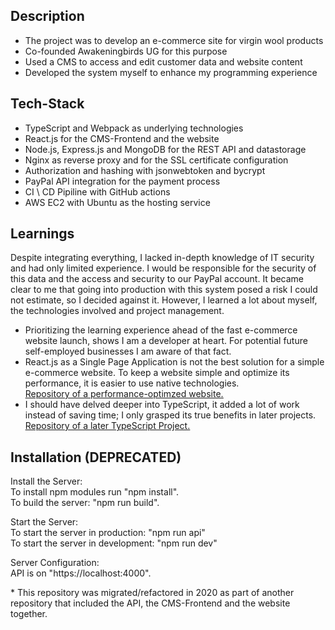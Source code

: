 ## Description
- The project was to develop an e-commerce site for virgin wool products
- Co-founded Awakeningbirds UG for this purpose
- Used a CMS to access and edit customer data and website content
- Developed the system myself to enhance my programming experience

## Tech-Stack
- TypeScript and Webpack as underlying technologies
- React.js for the CMS-Frontend and the website
- Node.js, Express.js and MongoDB for the REST API and datastorage
- Nginx as reverse proxy and for the SSL certificate configuration
- Authorization and hashing with jsonwebtoken and bycrypt
- PayPal API integration for the payment process
- CI \ CD Pipiline with GitHub actions
- AWS EC2 with Ubuntu as the hosting service

## Learnings
Despite integrating everything, I lacked in-depth knowledge of IT security and had only limited experience. I would be responsible for the security of this data and the access and security to our PayPal account. It became clear to me that going into production with this system posed a risk I could not estimate, so I decided against it. However, I learned a lot about myself, the technologies involved and project management.

- Prioritizing the learning experience ahead of the fast e-commerce website launch, shows I am a developer at heart. For potential future self-employed businesses I am aware of that fact. 
- React.js as a Single Page Application is not the best solution for a simple e-commerce website. To keep a website simple and optimize its performance, it is easier to use native technologies.<br> 
<a href="https://github.com/Bjarne96/webbase"><u>Repository of a performance-optimzed website.</u></a>
- I should have delved deeper into TypeScript, it added a lot of work instead of saving time; I only grasped its true benefits in later projects.<br>
<a href="https://github.com/Bjarne96/learn-with-karel"><u>Repository of a later TypeScript Project.</u></a>

## Installation (DEPRECATED)
Install the Server: <br>
To install npm modules run "npm install".<br>
To build the server: "npm run build".<br>

Start the Server:<br>
To start the server in production: "npm run api"<br>
To start the server in development: "npm run dev"<br>

Server Configuration:<br>
API is on "https://localhost:4000".

*&nbsp;This repository was migrated/refactored in 2020 as part of another repository that included the API, the CMS-Frontend and the website together.